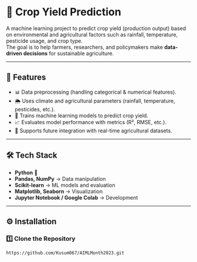 # 🌾 Crop Yield Prediction

A machine learning project to predict crop yield (production output) based on environmental and agricultural factors such as rainfall, temperature, pesticide usage, and crop type.  
The goal is to help farmers, researchers, and policymakers make **data-driven decisions** for sustainable agriculture.

---

## 🚀 Features
- 📊 Data preprocessing (handling categorical & numerical features).  
- 🌦️ Uses climate and agricultural parameters (rainfall, temperature, pesticides, etc.).  
- 🤖 Trains machine learning models to predict crop yield.  
- 📈 Evaluates model performance with metrics (R², RMSE, etc.).  
- 🧩 Supports future integration with real-time agricultural datasets.  

---

## 🛠️ Tech Stack
- **Python** 🐍  
- **Pandas, NumPy** → Data manipulation  
- **Scikit-learn** → ML models and evaluation  
- **Matplotlib, Seaborn** → Visualization  
- **Jupyter Notebook / Google Colab** → Development  

---

## ⚙️ Installation

### 1️⃣ Clone the Repository
```bash
https://github.com/Kusum067/AIMLMonth2023.git


